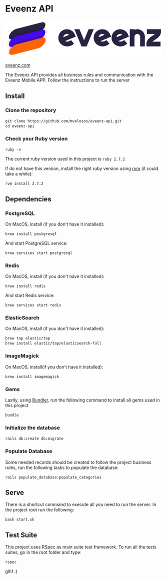 # Eveenz API

![eveenz logo](https://github.com/mvelosos/eveenz-api/blob/master/app/assets/images/home_logo.png?raw=true)

[eveenz.com](https://eveenz.com)

The Eveenz API provides all business rules and communication with the Eveenz Mobile APP. Follow the instructions to run the server

## Install

### Clone the repository

```shell
git clone https://github.com/mvelosos/eveenz-api.git
cd eveenz-api
```

### Check your Ruby version

```shell
ruby -v
```

The current ruby version used in this project is `ruby 2.7.2`

If do not have this version, install the right ruby version using [rvm](https://rvm.io/) (it could take a while):

```shell
rvm install 2.7.2
```

## Dependencies

### PostgreSQL
On MacOS, install (if you don't have it installed):
```shell
brew install postgresql
```
And start PostgreSQL service:
```shell
brew services start postgresql
```
### Redis
On MacOS, install (if you don't have it installed):
```shell
brew install redis
```
And start Redis service:
```shell
brew services start redis
```
### ElasticSearch
On MacOS, install (if you don't have it installed):
```shell
brew tap elastic/tap
brew install elastic/tap/elasticsearch-full
```

### ImageMagick
On MacOS, install(if you don't have it installed):
```shell
brew install imagemagick
```

### Gems
Lastly, using [Bundler](https://github.com/bundler/bundler), run the following command to install all gems used in this project

```shell
bundle
```
### Initialize the database

```shell
rails db:create db:migrate
```

### Populate Database
Some needed records should be created to follow the project business rules, run the following tasks to populate the database:
```shell
rails populate_database:populate_categories
```

## Serve
There is a shortcut command to execute all you need to run the server. In the project root run the following:
```shell
bash start.sh
```

## Test Suite
This project uses RSpec as main suite test framework. To run all the tests suites, go in the root folder and type:
```shell
rspec
```

glhf :)